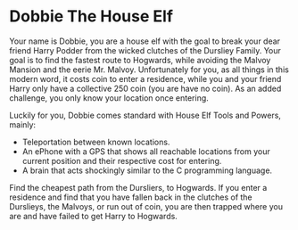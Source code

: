 # Dobbie The House Elf

Your name is Dobbie, you are a house elf with the goal to break your dear friend Harry Podder from the wicked clutches of the Dursliey Family. Your goal is to find the fastest route to Hogwards, while avoiding the Malvoy Mansion and the eerie Mr. Malvoy. Unfortunately for you, as all things in this modern word, it costs coin to enter a residence, while you and your friend Harry only have a collective 250 coin (you are have no coin). As an added challenge, you only know your location once entering.

Luckily for you, Dobbie comes standard with House Elf Tools and Powers, mainly:
 - Teleportation between known locations.
 - An ePhone with a GPS that shows all reachable locations from your current position and their respective cost for entering.
 - A brain that acts shockingly similar to the C programming language.

Find the cheapest path from the Dursliers, to Hogwards. If you enter a residence and find that you have fallen back in the clutches of the Durslieys, the Malvoys, or run out of coin, you are then trapped where you are and have failed to get Harry to Hogwards.

